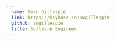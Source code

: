```yaml
---
  name: Sean Gillespie
  link: https://keybase.io/swgillespie
  github: swgillespie
  title: Software Engineer
---
```

